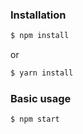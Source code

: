
### Installation

``` bash
$ npm install
```

or

``` bash
$ yarn install
```

### Basic usage

``` bash
$ npm start 
```